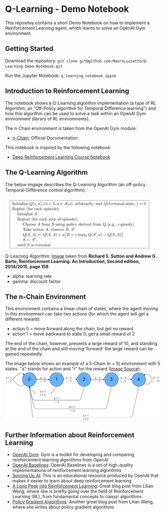 # Q-Learning - Demo Notebook
This repositoy contains a short Demo Notebook on how to implement a Reinforcement Learning agent, which learns to solve an OpenAI Gym environment.

## Getting Started
Download the repository:
`git clone git@github.com:MauroLuzzatto/Q-Learning-Demo-Notebook.git`

Run the Jupyter Notebook:
`q_learning_notebook.ipynb`

## Introduction to Reinforcement Learning

The notebook shows a Q-Learning algorithm implementation (a type of RL Algorithm, an "Off-Policy algorithm for Temporal Difference learning") and how this algorithm can be used to solve a task within an OpenAI Gym environment (library of RL environments).

The n-Chain environment is taken from the OpenAI Gym module:
- [n-Chain](https://gym.openai.com/envs/NChain-v0/): Official Documentation

This notebook is inspired by the following notebook:
- [Deep Reinforcement Learning Course Notebook](https://github.com/simoninithomas/Deep_reinforcement_learning_Course/blob/master/Q%20learning/Taxi-v2/Q%20Learning%20with%20OpenAI%20Taxi-v2%20video%20version.ipynb)

## The Q-Learning Algorithm

The below imgage describes the Q-Learning Algorithm (an oﬀ-policy Temporal-Difference control algorithm):

![Q-Learning](/Sutton_Barto.png)
Q-Learning Algorithm: [Image](http://incompleteideas.net/book/the-book-2nd.html) taken from **Richard S. Sutton and Andrew G. Barto, Reinforcement Learning: An Introduction, Second edition, 2014/2015, page 158**

- alpha: learning rate
- gamma: discount factor 


## The n-Chain Environment

This environment contains a linear chain of states, where the agent moving in this environment can take two actions (for which the agent will get a different reward):
- action 0 = move forward along the chain, but get no reward
- action 1 = move backward to state 0, get a small reward of 2

The end of the chain, however, presents a large reward of 10, and standing at the end of the chain and still moving 'forward' the large reward can be gained repeatedly.

The image below shows an example of a 5-Chain (n = 5) environment with 5 states. "a" stands for action and "r" for the reward ([Image Source](https://adventuresinmachinelearning.com/reinforcement-learning-tutorial-python-keras/)).
![NChain](/NChain-illustration.png)


## Further Information about Reinforcement Learning
- [OpenAI Gym](https://gym.openai.com/): Gym is a toolkit for developing and comparing reinforcement learning algorithms from OpenAI
- [OpenAI Baselines](https://github.com/openai/baselines): OpenAI Baselines is a set of high-quality implementations of reinforcement learning algorithms
- [Spining Up AI](https://spinningup.openai.com): This is an educational resource produced by OpenAI that makes it easier to learn about deep reinforcement learning
- [A Long Peek into Reinforcement Learning](https://lilianweng.github.io/lil-log/2018/02/19/a-long-peek-into-reinforcement-learning.html): Great blog post from Lilian Weng, where she is briefly going over the field of Reinforcement Learning (RL), from fundamental concepts to classic algorithms
- [Policy Gradient Algorithms](https://lilianweng.github.io/lil-log/2018/04/08/policy-gradient-algorithms.html): Another great blog post from Lilian Weng, where she writes about policy gradient algorithms
